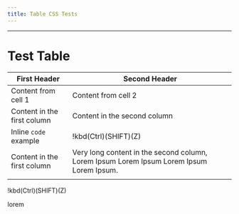 ```yaml
---
title: Table CSS Tests
---
```



-------------

# Test Table

|         First Header        |                                      Second Header                                       |
|-----------------------------|------------------------------------------------------------------------------------------|
| Content from cell 1         | Content from cell 2                                                                      |
| Content in the first column | Content in the second column                                                             |
| Inline `code` example       | !kbd(Ctrl)(SHIFT)(Z)                                                                     |
| Content in the first column | Very long content in the second column, Lorem Ipsum Lorem Ipsum Lorem Ipsum Lorem Ipsum. |
|                             |                                                                                          |

!kbd(Ctrl)(SHIFT)(Z)

lorem

